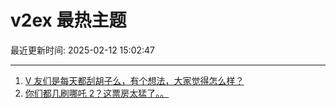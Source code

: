 # v2ex 最热主题

最近更新时间: 2025-02-12 15:02:47

--- 
1. [V 友们是每天都刮胡子么，有个想法，大家觉得怎么样？](https://www.v2ex.com/t/1110819) 
2. [你们都几刷哪吒 2？这票房太猛了。。](https://www.v2ex.com/t/1110827) 
